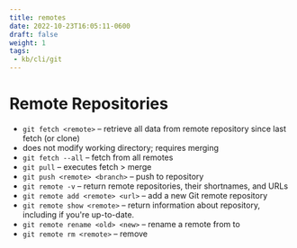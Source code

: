 ```yaml
---
title: remotes
date: 2022-10-23T16:05:11-0600
draft: false
weight: 1
tags:
 - kb/cli/git
---
```


# Remote Repositories
- `git fetch <remote>` – retrieve all data from remote repository since last fetch (or clone)
- does not modify working directory; requires merging
- `git fetch --all` – fetch from all remotes
- `git pull` – executes fetch > merge
- `git push <remote> <branch>` – push <branch> to <remote> repository
- `git remote -v` – return remote repositories, their shortnames, and URLs
- `git remote add <remote> <url>` – add a new Git remote repository
- `git remote show <remote>` – return information about <remote> repository, including if you're up-to-date.
- `git remote rename <old> <new>` – rename a remote from <old> to <new>
- `git remote rm <remote>` – remove <remote>
